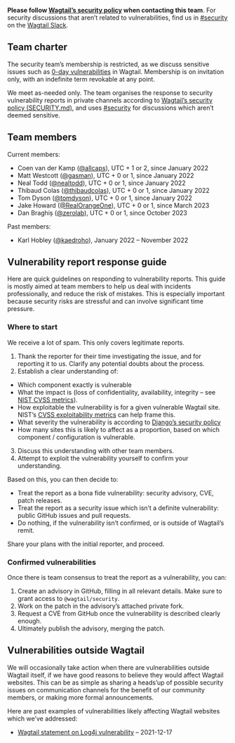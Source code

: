 **Please follow [Wagtail’s security policy](https://github.com/wagtail/wagtail/security/policy) when contacting this team**. For security discussions that aren’t related to vulnerabilities, find us in [#security](https://app.slack.com/client/T0K33F93J/C015Y7T4MQR) on the [Wagtail Slack](https://github.com/wagtail/wagtail/wiki/Slack).

## Team charter

The security team’s membership is restricted, as we discuss sensitive issues such as [0-day vulnerabilities](https://en.wikipedia.org/wiki/Zero-day_(computing)) in Wagtail. Membership is on invitation only, with an indefinite term revokable at any point.

We meet as-needed only. The team organises the response to security vulnerability reports in private channels according to [Wagtail’s security policy (SECURITY.md)](https://github.com/wagtail/wagtail/security/policy), and uses [#security](https://app.slack.com/client/T0K33F93J/C015Y7T4MQR) for discussions which aren’t deemed sensitive.

## Team members

Current members:

- Coen van der Kamp ([@allcaps](https://github.com/allcaps)), UTC + 1 or 2, since January 2022
- Matt Westcott ([@gasman](https://github.com/gasman)), UTC + 0 or 1, since January 2022
- Neal Todd ([@nealtodd](https://github.com/nealtodd)), UTC + 0 or 1, since January 2022
- Thibaud Colas ([@thibaudcolas](https://github.com/thibaudcolas)), UTC + 0 or 1, since January 2022
- Tom Dyson ([@tomdyson](https://github.com/tomdyson)), UTC + 0 or 1, since January 2022
- Jake Howard ([@RealOrangeOne](https://github.com/RealOrangeOne)), UTC + 0 or 1, since March 2023
- Dan Braghiș ([@zerolab](https://github.com/zerolab)), UTC + 0 or 1, since October 2023

Past members:

- Karl Hobley ([@kaedroho](https://github.com/kaedroho)), January 2022 – November 2022

## Vulnerability report response guide

Here are quick guidelines on responding to vulnerability reports. This guide is mostly aimed at team members to help us deal with incidents professionally, and reduce the risk of mistakes. This is especially important because security risks are stressful and can involve significant time pressure.

### Where to start

We receive a lot of spam. This only covers legitimate reports.

1. Thank the reporter for their time investigating the issue, and for reporting it to us. Clarify any potential doubts about the process.
2. Establish a clear understanding of:
  - Which component exactly is vulnerable
  - What the impact is (loss of confidentiality, availability, integrity – see [NIST CVSS metrics](https://nvd.nist.gov/vuln-metrics/cvss/v3-calculator)).
  - How exploitable the vulnerability is for a given vulnerable Wagtail site. NIST’s [CVSS exploitability metrics](https://nvd.nist.gov/vuln-metrics/cvss/v3-calculator) can help frame this.
  - What severity the vulnerability is according to [Django’s security policy](https://docs.djangoproject.com/en/dev/internals/security/#how-django-discloses-security-issues)
  - How many sites this is likely to affect as a proportion, based on which component / configuration is vulnerable.
3. Discuss this understanding with other team members.
4. Attempt to exploit the vulnerability yourself to confirm your understanding.

Based on this, you can then decide to:

- Treat the report as a bona fide vulnerability: security advisory, CVE, patch releases.
- Treat the report as a security issue which isn’t a definite vulnerability: public GitHub issues and pull requests.
- Do nothing, if the vulnerability isn’t confirmed, or is outside of Wagtail’s remit.

Share your plans with the initial reporter, and proceed.

### Confirmed vulnerabilities

Once there is team consensus to treat the report as a vulnerability, you can:

1. Create an advisory in GitHub, filling in all relevant details. Make sure to grant access to `@wagtail/security`.
2. Work on the patch in the advisory’s attached private fork.
3. Request a CVE from GitHub once the vulnerability is described clearly enough.
4. Ultimately publish the advisory, merging the patch.

## Vulnerabilities outside Wagtail

We will occasionally take action when there are vulnerabilities outside Wagtail itself, if we have good reasons to believe they would affect Wagtail websites. This can be as simple as sharing a heads’up of possible security issues on communication channels for the benefit of our community members, or making more formal announcements.

Here are past examples of vulnerabilities likely affecting Wagtail websites which we’ve addressed:

- [Wagtail statement on Log4j vulnerability](https://wagtail.org/blog/log4j-statement/) – 2021-12-17